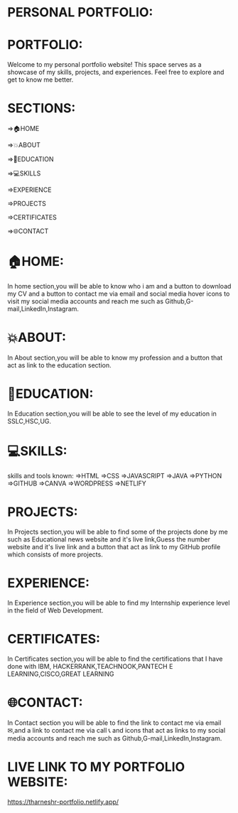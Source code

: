 # PERSONAL PORTFOLIO:

# PORTFOLIO:
Welcome to my personal portfolio website! This space serves as a showcase of my skills, projects, and experiences. Feel free to explore and get to know me better.

# SECTIONS:
=>🏠HOME

=>💥ABOUT

=>📙EDUCATION

=>💻SKILLS

=>EXPERIENCE

=>PROJECTS

=>CERTIFICATES

=>🌐CONTACT

# 🏠HOME:
In home section,you will be able to know who i am and a button to download my CV and  a button to contact me via email and social media hover icons to visit my social media accounts and reach me such as Github,G-mail,LinkedIn,Instagram.

# 💥ABOUT:
In About section,you will be able to know my profession and a button that act as link to the education section.

# 📙EDUCATION:
In Education section,you will be able to see the level of my education in SSLC,HSC,UG.

# 💻SKILLS:
skills and tools known:
=>HTML
=>CSS
=>JAVASCRIPT
=>JAVA
=>PYTHON 
=>GITHUB
=>CANVA
=>WORDPRESS 
=>NETLIFY 

# PROJECTS:
In Projects section,you will be able to find some of the projects done by me such as Educational news website and it's live link,Guess the number website and it's live link and a button that act as link to my GitHub profile which consists of more projects.

# EXPERIENCE:
In Experience section,you will be able to find my Internship experience level in the field of Web Development.

# CERTIFICATES:
In Certificates section,you will be able to find the certifications that I have done with IBM, HACKERRANK,TEACHNOOK,PANTECH E LEARNING,CISCO,GREAT LEARNING

# 🌐CONTACT:
In Contact section you will be able to find the link to contact me via email ✉,and a link to contact me via call 📞 and icons that act as links to my social media accounts and reach me such as Github,G-mail,LinkedIn,Instagram.

# LIVE LINK TO MY PORTFOLIO WEBSITE:
https://tharneshr-portfolio.netlify.app/
